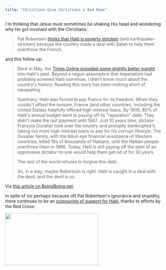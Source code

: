 ```yaml
---
title: "Christians Give Christians a Bad Name"
---
```

<p>I'm thinking that Jesus must sometimes be shaking His head and wondering why He got involved with the Christians:</p>
<blockquote><p>Pat Robertson <a href="http://www.salon.com/news/haiti/index.html?story=/news/2010/01/13/haiti_robertson">thinks that Haiti is poverty stricken</a> (and earthquake-stricken) because the country made a deal with Satan to help them overthrow the French.</p></blockquote>
<p>and this follow up:</p>
<blockquote><p>Back in May, the <a href="http://www.timesonline.co.uk/tol/news/world/us_and_americas/article6281614.ece">Times Online provided some slightly better insight</a> into Haiti's past. Beyond a vague assumption that Imperialism had probably screwed Haiti somehow, I didn't know much about the country's history. Reading this story has been nothing short of nauseating.</p>
<p>Summary: Haiti was forced to pay France for its freedom. When they couldn't afford the ransom, France (and other countries, including the United States) helpfully offered high-interest loans. By 1900, 80% of Haiti's annual budget went to paying off its "reparation" debt. They didn't make the last payment until 1947. Just 10 years later, dictator François Duvalier took over the country and promptly bankrupted it, taking out more high-interest loans to pay for his corrupt lifestyle. The Duvalier family, with the blind-eye financial assistance of Western countries, killed 10s of thousands of Haitians, until the Haitian people overthrew them in 1986. Today, Haiti is still paying off the debt of an oppressive dictator no one would help them get rid of for 30 years.</p>
<p>The rest of the world refuses to forgive this debt.</p>
<p>So, in a way, maybe Robertson is right. Haiti is caught in a deal with the devil, and the devil is us.</p></blockquote>
<p>Via <a href="http://www.boingboing.net/2010/01/13/haitis-real-deal-wit.html">this article on BoingBoing.net</a>.</p>
<p>In spite of (or perhaps because of) Pat Robertson's ignorance and stupidity, there continues to be an <a href="http://mashable.com/2010/01/13/haiti-red-cross-donations/">outpouring of support for Haiti</a>, thanks to efforts by the Red Cross:</p>
<p><a href="http://twitter.com/RedCross/statuses/7746563536"><img src="https://chrisenns.com/wp-content/uploads/2010/01/Screen-shot-2010-01-14-at-9.52.15-AM-300x167.png" alt="" title="3 Million Donated Through Text Messaging" width="300" height="167" class="aligncenter size-medium wp-image-2006" /></a></p>
